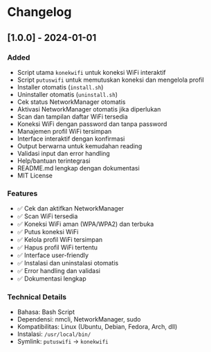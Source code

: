 # Changelog

## [1.0.0] - 2024-01-01

### Added

- Script utama `konekwifi` untuk koneksi WiFi interaktif
- Script `putuswifi` untuk memutuskan koneksi dan mengelola profil
- Installer otomatis (`install.sh`)
- Uninstaller otomatis (`uninstall.sh`)
- Cek status NetworkManager otomatis
- Aktivasi NetworkManager otomatis jika diperlukan
- Scan dan tampilan daftar WiFi tersedia
- Koneksi WiFi dengan password dan tanpa password
- Manajemen profil WiFi tersimpan
- Interface interaktif dengan konfirmasi
- Output berwarna untuk kemudahan reading
- Validasi input dan error handling
- Help/bantuan terintegrasi
- README.md lengkap dengan dokumentasi
- MIT License

### Features

- ✅ Cek dan aktifkan NetworkManager
- ✅ Scan WiFi tersedia
- ✅ Koneksi WiFi aman (WPA/WPA2) dan terbuka
- ✅ Putus koneksi WiFi
- ✅ Kelola profil WiFi tersimpan
- ✅ Hapus profil WiFi tertentu
- ✅ Interface user-friendly
- ✅ Instalasi dan uninstalasi otomatis
- ✅ Error handling dan validasi
- ✅ Dokumentasi lengkap

### Technical Details

- Bahasa: Bash Script
- Dependensi: nmcli, NetworkManager, sudo
- Kompatibilitas: Linux (Ubuntu, Debian, Fedora, Arch, dll)
- Instalasi: `/usr/local/bin/`
- Symlink: `putuswifi` -> `konekwifi`
